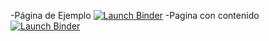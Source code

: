 -Página de Ejemplo
[![Launch Binder](https://mybinder.org/badge_logo.svg)](https://mybinder.org/v2/gh/dirak3d/ds_try/main?labpath=notebook.ipynb)
-Pagina con contenido
[![Launch Binder](https://mybinder.org/badge_logo.svg)](https://mybinder.org/v2/gh/dirak3d/ds_try/main?labpath=PythonDS.ipynb)
